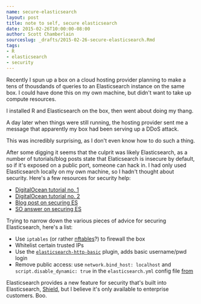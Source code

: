 ```yaml
---
name: secure-elasticsearch
layout: post
title: note to self, secure elasticsearch
date: 2015-02-26T10:00:00-08:00
author: Scott Chamberlain
sourceslug: _drafts/2015-02-26-secure-elasticsearch.Rmd
tags:
- R
- elasticsearch
- security
---
```


Recently I spun up a box on a cloud hosting provider planning to make a tens of thousdands of queries to an Elasticsearch instance on the same box. I could have done this on my own machine, but didn't want to take up compute resources.

I installed R and Elasticsearch on the box, then went about doing my thang.

A day later when things were still running, the hosting provider sent me a message that apparently my box had been serving up a DDoS attack.

This was incredibly surprising, as I don't even know how to do such a thing.

After some digging it seems that the culprit was likely Elasticsearch, as a number of tutorials/blog posts state that Elaticsearch is insecure by default, so if it's exposed on a public port, someone can hack in. I had only used Elasticsearch locally on my own machine, so I hadn't thought about security. Here's a few resources for security help:

* [DigitalOcean tutorial no. 1][do1]
* [DigitalOcean tutorial no. 2][do2]
* [Blog post on securing ES][saskia]
* [SO answer on securing ES][so]

Trying to narrow down the various pieces of advice for securing Elasticsearch, here's a list:

* Use `iptables` (or rather [nftables][nftables]?) to firewall the box
* Whitelist certain trusted IPs 
* Use the [`elasticsearch-http-basic`][esbasic] plugin, adds basic username/pwd login
* Remove public access: use `network.bind_host: localhost` and `script.disable_dynamic: true` in the `elasticsearch.yml` config file [from][do1]

Elasticsearch provides a new feature for security that's built into Elasticsearch, [Shield](http://www.elasticsearch.org/overview/shield/), but I believe it's only available to enterprise customers. Boo. 

[do1]: https://www.digitalocean.com/community/tutorials/how-to-install-elasticsearch-on-an-ubuntu-vps
[do2]: https://www.digitalocean.com/community/tutorials/elasticsearch-fluentd-and-kibana-open-source-log-search-and-visualization
[esbasic]: https://github.com/Asquera/elasticsearch-http-basic
[saskia]: http://saskia-vola.com/install-secure-elasticsearch-1-x-digital-ocean/
[so]: http://stackoverflow.com/questions/26006373/how-to-secure-a-digital-ocean-elasticsearch-cluster
[nftables]: http://en.wikipedia.org/wiki/Nftables
